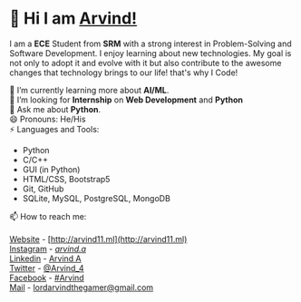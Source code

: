 # 👋 Hi I am [Arvind!](http://arvind11.ml)

I am a **ECE** Student from **SRM** with a strong interest in Problem-Solving and Software Development. I enjoy learning about new technologies. My goal is not only to adopt it and evolve with it but also contribute to the awesome changes that technology brings to our life! that's why I Code!

🌱 I’m currently learning more about **AI/ML**.<br>
👯 I’m looking for **Internship** on **Web Development**  and **Python**<br>
💬 Ask me about **Python**.<br>
😄 Pronouns: He/His<br>
⚡ Languages and Tools:
 - Python
 - C/C++
 - GUI (in Python)
 - HTML/CSS, Bootstrap5
 - Git, GitHub
 - SQLite,  MySQL, PostgreSQL, MongoDB


📫 How to reach me: <br><br>
	[Website](http://arvind11.ml) - [http://arvind11.ml](http://arvind11.ml)<br>
	[Instagram](https://www.instagram.com/_arvind.a_/) - [_arvind.a_](https://www.instagram.com/_arvind.a_/)<br>
			[Linkedin](https://www.linkedin.com/in/arvind-a-840b48211/) - [Arvind A](https://www.linkedin.com/in/arvind-a-840b48211/)<br>
			[Twitter](https://twitter.com/Arvind423207283) - [@Arvind_4](https://www.instagram.com/_arvind.a_/)<br>
			[Facebook](https://www.facebook.com/people/Arvind/100025343731726/) - [#Arvind](https://www.facebook.com/people/Arvind/100025343731726/)<br>
			[Mail](mailto:lordarvindthegamer@gmail.com) - [lordarvindthegamer@gmail.com](mailto:lordarvindthegamer@gmail.com)
